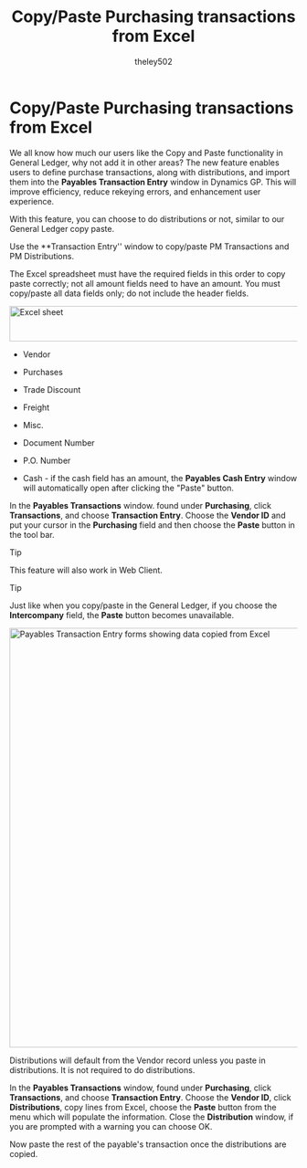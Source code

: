 ﻿---
title: Copy/Paste Purchasing transactions from Excel 
description: New in October 2020 - Copy/Paste Purchasing transactions from Excel
ms.date: 10/28/2020
ms.topic: article
ms.prod: dynamics-gp
author: theley502
ms.author: theley
manager: jswymer
---

# Copy/Paste Purchasing transactions from Excel

We all know how much our users like the Copy and Paste functionality in General Ledger, why not add it in other areas? The new feature enables users to define purchase transactions, along with distributions, and import them into the **Payables Transaction Entry** window in Dynamics GP. This will improve efficiency, reduce rekeying errors, and enhancement user experience.

With this feature, you can choose to do distributions or not, similar to our General Ledger copy paste.

Use the **Transaction Entry'' window to copy/paste PM Transactions and PM Distributions.

The Excel spreadsheet must have the required fields in this order to copy paste correctly; not all amount fields need to have an amount. You must copy/paste all data fields only; do not include the header fields.

<img src="media/image28.png" alt="Excel sheet" width="628" height="62" />

- Vendor

- Purchases

- Trade Discount

- Freight

- Misc.

- Document Number

- P.O. Number

- Cash - if the cash field has an amount, the **Payables Cash Entry** window will automatically open after clicking the "Paste" button.

In the **Payables Transactions** window. found under **Purchasing**, click **Transactions**, and choose **Transaction Entry**. Choose the **Vendor ID** and put your cursor in the **Purchasing** field and then choose the **Paste** button in the tool bar.

> [!TIP]
> This feature will also work in Web Client.

> [!TIP]
> Just like when you copy/paste in the General Ledger, if you choose the **Intercompany** field, the **Paste** button becomes unavailable.

<img src="media/image29.png" alt="Payables Transaction Entry forms showing data copied from Excel" width="624" height="735" />


Distributions will default from the Vendor record unless you paste in distributions. It is not required to do distributions.

In the **Payables Transactions** window, found under **Purchasing**, click **Transactions**, and choose **Transaction Entry**. Choose the **Vendor ID**, click **Distributions**, copy lines from Excel, choose the **Paste** button from the menu which will populate the information. Close the **Distribution** window, if you are prompted with a warning you can choose OK.

Now paste the rest of the payable's transaction once the distributions are copied.

